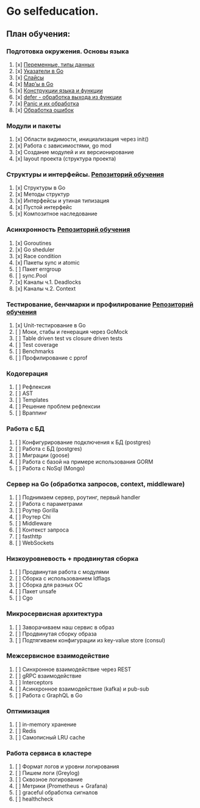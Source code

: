 # Go selfeducation.
## План обучения:
### Подготовка окружения. Основы языка
1. [x] [Переменные, типы данных](https://github.com/G4linov/Go-self-education/blob/main/src/Basics/les1/main.go)
2. [x] [Указатели в Go](https://github.com/G4linov/Go-self-education/blob/main/src/Basics/les2/main.go)  
3. [x] [Слайсы](https://github.com/G4linov/Go-self-education/blob/main/src/Basics/les3/main.go)
4. [x] [Map’ы в Go](https://github.com/G4linov/Go-self-education/blob/main/src/Basics/les4_hm/main.go)
5. [x] [Конструкции языка и функции](https://github.com/G4linov/Go-self-education/blob/main/src/Basics/les5/main.go) 
6. [x] [defer - обработка выхода из функции](https://github.com/G4linov/Go-self-education/blob/main/src/Basics/les6/main.go)
7. [x] [Panic и их обработка](https://github.com/G4linov/Go-self-education/blob/main/src/Basics/les7/main.go)
8. [x] [Обработка ошибок](https://github.com/G4linov/Go-self-education/blob/main/src/Basics/les8/main.go)  
### Модули и пакеты
1. [x] Области видимости, инициализация через init() 
2. [x] Работа с зависимостями, go mod 
3. [x] Создание модулей и их версионирование 
4. [x] layout проекта (структура проекта) 
### Структуры и интерфейсы. [Репозиторий обучения](https://github.com/G4linov/Go-struct)
1. [x] Структуры в Go 
2. [x] Методы структур 
3. [x] Интерфейсы и утиная типизация 
4. [x] Пустой интерфейс 
5. [x] Композитное наследование  
### Асинхронность [Репозиторий обучения](https://github.com/G4linov/Go-async)
1. [x] Goroutines 
2. [x] Go sheduler 
3. [x] Race condition 
4. [x] Пакеты sync и atomic 
5. [ ] Пакет errgroup  
6. [ ] sync.Pool  
7. [x] Каналы ч.1. Deadlocks 
8. [x] Каналы ч.2. Context 
### Тестирование, бенчмарки и профилирование [Репозиторий обучения](https://github.com/G4linov/Go-testing)
1. [x] Unit-тестирование в Go  
2. [ ] Моки, стабы и генерация через GoMock 
3. [ ] Table driven test vs closure driven tests 
4. [ ] Test coverage 
5. [ ] Benchmarks 
6. [ ] Профилирование с pprof 
### Кодогерация
1. [ ] Рефлексия 
2. [ ] AST 
3. [ ] Templates 
4. [ ] Решение проблем рефлексии 
5. [ ] Враппинг
### Работа с БД
1. [ ] Конфигурирование подключения к БД (postgres)
2. [ ] Работа с БД (postgres)
3. [ ] Миграции (goose)
4. [ ] Работа с базой на примере использования GORM
5. [ ] Работа с NoSql (Mongo)
### Сервер на Go (обработка запросов, context, middleware)
1. [ ] Поднимаем сервер, роутинг, первый handler
2. [ ] Работа с параметрами
3. [ ] Роутер Gorilla
4. [ ] Роутер Chi
5. [ ] Middleware
6. [ ] Контекст запроса
7. [ ] fasthttp
8. [ ] WebSockets
### Низкоуровневость + продвинутая сборка
1. [ ] Продвинутая работа с модулями
2. [ ] Сборка с использованием Idflags
3. [ ] Сборка для разных ОС
4. [ ] Пакет unsafe
5. [ ] Cgo
### Микросервисная архитектура
1. [ ] Заворачиваем наш сервис в образ
2. [ ] Продвинутая сборку образа
3. [ ] Подтягиваем конфигурации из key-value store (consul)
### Межсервисное взаимодействие
1. [ ] Синхронное взаимодействие через REST
2. [ ] gRPC взаимодействие
3. [ ] Interceptors
4. [ ] Асинхронное взаимодействие (kafka) и pub-sub
5. [ ] Работа с GraphQL в Go
### Оптимизация
1. [ ] in-memory хранение
2. [ ] Redis
3. [ ] Самописный LRU cache
### Работа сервиса в кластере
1. [ ] Формат логов и уровни логирования
2. [ ] Пишем логи (Greylog)
3. [ ] Сквозное логирование
4. [ ] Метрики (Prometheus + Grafana)
5. [ ] graceful обработка сигналов
6. [ ] healthcheck